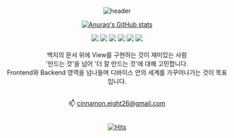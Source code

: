 <div align="center">
  
![header](https://capsule-render.vercel.app/api?type=waving&color=timeAuto&height=100&section=header&text=Welcome&fontSize=30&animation=fadeIn&fontAlign=10)
 
        


[![Anurag's GitHub stats](https://github-readme-stats.vercel.app/api?username=cinnamoneight26)](https://github.com/anuraghazra/github-readme-stats)

  
<img src="https://img.shields.io/badge/HTML-E34F26?style=flat-square&logo=HTML5&logoColor=white"/>
<img src="https://img.shields.io/badge/CSS-1572B6?style=flat-square&logo=CSS3&logoColor=white"/>
<img src="https://img.shields.io/badge/JAVASCRIPT-F7DF1E?style=flat-square&logo=JavaScript&logoColor=white"/>
<img src="https://img.shields.io/badge/jQuery-0769AD?style=flat-square&logo=jQuery&logoColor=white"/>
<img src="https://img.shields.io/badge/KONVA-0D83CD?style=flat-square&logo=Konva&logoColor=white"/>
<img src="https://img.shields.io/badge/Electron-47848F?style=flat-square&logo=Electron&logoColor=white"/>
<br>
<br>
백지의 문서 위에 View를 구현하는 것이 재미있는 사람<br>
'만드는 것'을 넘어 '더 잘 만드는 것'에 대해 고민합니다.<br>
Frontend와 Backend 영역을 넘나들며 디바이스 안의 세계를 가꾸어나가는 것이 목표입니다.<br><br>

  📫 cinnamon.eight26@gmail.com<br><br>
  
  [![Hits](https://hits.seeyoufarm.com/api/count/incr/badge.svg?url=https%3A%2F%2Fgithub.com%2Fcinnamoneight26%2Fhit-counter&count_bg=%2379C83D&title_bg=%23555555&icon=&icon_color=%23E7E7E7&title=hits&edge_flat=false)](https://hits.seeyoufarm.com)     
  
  
<!---
cinnamoneight26/cinnamoneight26 is a ✨ special ✨ repository because its `README.md` (this file) appears on your GitHub profile.
You can click the Preview link to take a look at your changes.
--->

  </div>

